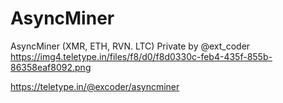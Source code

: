 # AsyncMiner
AsyncMiner (XMR, ETH, RVN. LTC) Private by @ext_coder
https://img4.teletype.in/files/f8/d0/f8d0330c-feb4-435f-855b-86358eaf8092.png

https://teletype.in/@excoder/asyncminer
